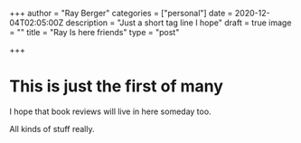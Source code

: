 +++
author = "Ray Berger"
categories = ["personal"]
date = 2020-12-04T02:05:00Z
description = "Just a short tag line I hope"
draft = true
image = ""
title = "Ray Is here friends"
type = "post"

+++
# This is just the first of many

I hope that book reviews will live in here someday too.

All kinds of stuff really.